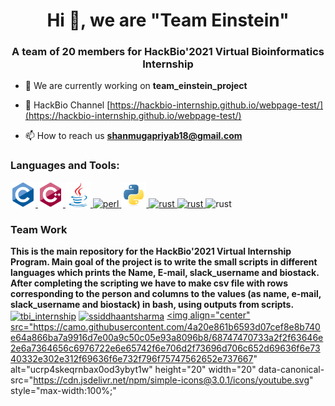 <h1 align="center">Hi 👋, we are "Team Einstein"</h1>
<h3 align="center">A team of 20 members for HackBio'2021 Virtual Bioinformatics Internship</h3>

- 🔭 We are currently working on **team_einstein_project**

- 👯 HackBio Channel [https://hackbio-internship.github.io/webpage-test/](https://hackbio-internship.github.io/webpage-test/)

- 📫 How to reach us **shanmugapriyab18@gmail.com**


<h3 align="left">Languages and Tools:</h3>
<p align="left"> <a href="https://www.cprogramming.com/" target="_blank"> <img src="https://raw.githubusercontent.com/devicons/devicon/master/icons/c/c-original.svg" alt="c" width="40" height="40"/> </a> <a href="https://www.w3schools.com/cpp/" target="_blank"> <img src="https://raw.githubusercontent.com/devicons/devicon/master/icons/cplusplus/cplusplus-original.svg" alt="cplusplus" width="40" height="40"/> </a> <a href="https://www.java.com" target="_blank"> <img src="https://raw.githubusercontent.com/devicons/devicon/master/icons/java/java-original.svg" alt="java" width="40" height="40"/> </a> <a href="https://www.perl.org/" target="_blank"> <img src="https://api.iconify.design/logos-perl.svg" alt="perl" width="40" height="40"/> </a> <a href="https://www.python.org" target="_blank"> <img src="https://raw.githubusercontent.com/devicons/devicon/master/icons/python/python-original.svg" alt="python" width="40" height="40"/> </a> <a href="https://www.r-project.org/" target="_blank"> <img src="https://www.r-project.org/Rlogo.png" alt="rust" width="40" height="40"/> </a> <a href="https://julialang.org/" target="_blank"> <img src="https://julialang.org/assets/infra/logo.svg" alt="rust" width="40" height="40"/> </a> <img src="https://encrypted-tbn0.gstatic.com/images?q=tbn:ANd9GcSTwYYCHhZCUi7kRer-CORXv86xHcucfITz5A&usqp=CAU" alt="rust" width="40" height="40"/> </a></p> </p>


### Team Work
**This is the main repository for the HackBio'2021 Virtual Internship Program. Main goal of the project is to write the small scripts in different languages which prints the Name, E-mail, slack_username and biostack. After completing the scripting we have to make csv file with rows corresponding to the person and columns to the values (as name, e-mail, slack_username and biostack) in bash, using outputs from scripts.**
<p3><a href=""><img align="center" src="https://camo.githubusercontent.com/c58e07fb34a45fd051183258b5860608dd86ac98dd151d0522e0575966082b88/68747470733a2f2f63646e2e6a7364656c6976722e6e65742f6e706d2f73696d706c652d69636f6e7340332e302e312f69636f6e732f747769747465722e737667" alt="tbi_internship" height="20" width="20" data-canonical-src="https://cdn.jsdelivr.net/npm/simple-icons@3.0.1/icons/twitter.svg" style="max-width:100%;"></p3></a>
<p3><a href=""><img align="center" src="https://camo.githubusercontent.com/aecaf87326884e8b0466bb799265a13fee7586246ebda3e066cb7fad82a1fd23/68747470733a2f2f63646e2e6a7364656c6976722e6e65742f6e706d2f73696d706c652d69636f6e7340332e302e312f69636f6e732f696e7374616772616d2e737667" alt="ssiddhaantsharma" height="20" width="20" data-canonical-src="https://cdn.jsdelivr.net/npm/simple-icons@3.0.1/icons/instagram.svg" style="max-width:100%;"></a></p3>
<p3><a href =""><img align="center" src="https://camo.githubusercontent.com/4a20e861b6593d07cef8e8b740e64a866ba7a9916d7e00a9c50c05e93a8096b8/68747470733a2f2f63646e2e6a7364656c6976722e6e65742f6e706d2f73696d706c652d69636f6e7340332e302e312f69636f6e732f796f75747562652e737667" alt="ucrp4skeqrnbax0od3ybyt1w" height="20" width="20" data-canonical-src="https://cdn.jsdelivr.net/npm/simple-icons@3.0.1/icons/youtube.svg" style="max-width:100%;"</a></p3>
